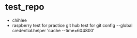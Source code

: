 # test_repo
- chihlee
- raspberry
test for practice git hub
test for git config --global credential.helper 'cache --time=604800'  
